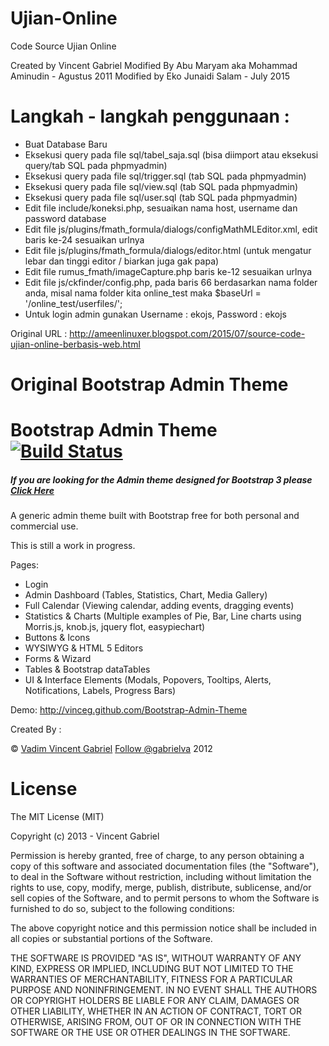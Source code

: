 # Ujian-Online
Code Source Ujian Online

Created by Vincent Gabriel
Modified By Abu Maryam aka Mohammad Aminudin - Agustus 2011
Modified by Eko Junaidi Salam - July 2015

# Langkah - langkah penggunaan :

- Buat Database Baru
- Eksekusi query pada file sql/tabel_saja.sql (bisa diimport atau eksekusi query/tab SQL pada phpmyadmin)
- Eksekusi query pada file sql/trigger.sql (tab SQL pada phpmyadmin)
- Eksekusi query pada file sql/view.sql (tab SQL pada phpmyadmin)
- Eksekusi query pada file sql/user.sql (tab SQL pada phpmyadmin)
- Edit file include/koneksi.php, sesuaikan nama host, username dan password database
- Edit file js/plugins/fmath_formula/dialogs/configMathMLEditor.xml, edit baris ke-24 sesuaikan urlnya
- Edit file js/plugins/fmath_formula/dialogs/editor.html (untuk mengatur lebar dan tinggi editor / biarkan juga gak papa)
- Edit file rumus_fmath/imageCapture.php baris ke-12 sesuaikan urlnya
- Edit file js/ckfinder/config.php, pada baris 66 berdasarkan nama folder anda, misal nama folder kita online_test maka $baseUrl = '/online_test/userfiles/';
- Untuk login admin gunakan Username : ekojs, Password : ekojs

Original URL : http://ameenlinuxer.blogspot.com/2015/07/source-code-ujian-online-berbasis-web.html


Original Bootstrap Admin Theme
===============================================================================================================================================================

Bootstrap Admin Theme [![Build Status](https://travis-ci.org/VinceG/Bootstrap-Admin-Theme.png?branch=master)](https://github.com/ekojs/Bootstrap-Admin-Theme-3)
=====================

##### If you are looking for the Admin theme designed for Bootstrap 3 please <a href='https://github.com/ekojs/Bootstrap-Admin-Theme-3' target="_blank">Click Here</a>


A generic admin theme built with Bootstrap free for both personal and commercial use. 

This is still a work in progress.

Pages:

- Login
- Admin Dashboard (Tables, Statistics, Chart, Media Gallery)
- Full Calendar (Viewing calendar, adding events, dragging events)
- Statistics & Charts (Multiple examples of Pie, Bar, Line charts using Morris.js, knob.js, jquery flot, easypiechart)
- Buttons & Icons
- WYSIWYG & HTML 5 Editors
- Forms & Wizard
- Tables & Bootstrap dataTables
- UI & Interface Elements (Modals, Popovers, Tooltips, Alerts, Notifications, Labels, Progress Bars)

Demo:
http://vinceg.github.com/Bootstrap-Admin-Theme

Created By :
<p>&copy; <a href='http://vadimg.com' target="_blank">Vadim Vincent Gabriel</a> <a href='https://twitter.com/gabrielva' target='_blank'>Follow @gabrielva</a> 2012</p>

License
===============
The MIT License (MIT)

Copyright (c) 2013 - Vincent Gabriel

Permission is hereby granted, free of charge, to any person obtaining a copy
of this software and associated documentation files (the "Software"), to deal
in the Software without restriction, including without limitation the rights
to use, copy, modify, merge, publish, distribute, sublicense, and/or sell
copies of the Software, and to permit persons to whom the Software is
furnished to do so, subject to the following conditions:

The above copyright notice and this permission notice shall be included in
all copies or substantial portions of the Software.

THE SOFTWARE IS PROVIDED "AS IS", WITHOUT WARRANTY OF ANY KIND, EXPRESS OR
IMPLIED, INCLUDING BUT NOT LIMITED TO THE WARRANTIES OF MERCHANTABILITY,
FITNESS FOR A PARTICULAR PURPOSE AND NONINFRINGEMENT. IN NO EVENT SHALL THE
AUTHORS OR COPYRIGHT HOLDERS BE LIABLE FOR ANY CLAIM, DAMAGES OR OTHER
LIABILITY, WHETHER IN AN ACTION OF CONTRACT, TORT OR OTHERWISE, ARISING FROM,
OUT OF OR IN CONNECTION WITH THE SOFTWARE OR THE USE OR OTHER DEALINGS IN
THE SOFTWARE.
